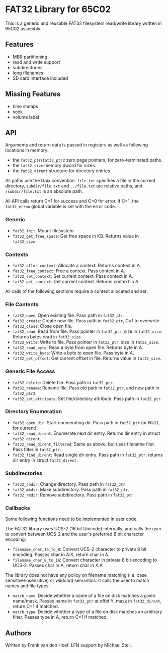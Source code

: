 # FAT32 Library for 65C02

This is a generic and reusable FAT32 filesystem read/write library written in 65C02 assembly.

## Features

* MBR partitioning
* read and write support
* subdirectories
* long filenames
* SD card interface included

## Missing Features

* time stamps
* seek
* volume label

## API

Arguments and return data is passed in registers as well as following locations in memory:
* the `fat32_ptr`/`fat32_ptr2` zero page pointers, for zero-terminated paths.
* the `fat32_size` memory dword for sizes.
* the `fat32_dirent` structure for directory entries.

All paths use the Unix convention. `file.txt` specifies a file in the current directory, `subdir/file.txt` and `../file.txt` are relative paths, and `/subdir/file.txt` is an absolute path.

All API calls return C=1 for success and C=0 for error. If C=1, the `fat32_errno` global variable is set with the error code.

### Generic

* `fat32_init`: Mount filesystem
* `fat32_get_free_space`: Get free space in KB. Returns value in `fat32_size`.

### Contexts

* `fat32_alloc_context`: Allocate a context. Returns context in A.
* `fat32_free_context`: Free a context. Pass context in A.
* `fat32_set_context`: Set current context. Pass context in A.
* `fat32_get_context`: Get current context. Returns context in A.

All calls of the following sections require a context allocated and set. 

### File Contents

* `fat32_open`: Open existing file. Pass path in `fat32_ptr`.
* `fat32_create`: Create new file. Pass path in `fat32_ptr`, C=1 to overwrite.
* `fat32_close`: Close open file.
* `fat32_read`: Read from file. Pass pointer in `fat32_ptr`, size in `fat32_size`. Returns bytes read in `fat32_size`.
* `fat32_write`: Write to file. Pass pointer in `fat32_ptr`, size in `fat32_size`.
* `fat32_read_byte`: Read a byte from open file. Returns byte in A.
* `fat32_write_byte`: Write a byte to open file. Pass byte in A.
* `fat32_get_offset`: Get current offset in file. Returns value in `fat32_size`.

### Generic File Access

* `fat32_delete`: Delete file. Pass path in `fat32_ptr`.
* `fat32_rename`: Rename file. Pass old path in `fat32_ptr`, and new path in `fat32_ptr2`.
* `fat32_set_attribute`: Set file/directory attribute. Pass path in `fat32_ptr`.

### Directory Enumeration

* `fat32_open_dir`: Start enumerating dir. Pass path in `fat32_ptr` (or NULL for current).
* `fat32_read_dirent`: Enumerate next dir entry. Returns dir entry in struct `fat32_dirent`.
* `fat32_read_dirent_filtered`: Same as above, but uses filename filer. Pass filter in `fat32_ptr`.
* `fat32_find_dirent`: Read single dir entry. Pass path in `fat32_ptr`, returns dir entry in struct `fat32_dirent`.

### Subdirectories

* `fat32_chdir`: Change directory. Pass path in `fat32_ptr`.
* `fat32_mkdir`: Make subdirectory. Pass path in `fat32_ptr`.
* `fat32_rmdir`: Remove subdirectory. Pass path in `fat32_ptr`.

### Callbacks

Some following functions need to be implemented in user code.

The FAT32 library uses UCS-2 (16 bit Unicode) internally, and calls the user to convert between UCS-2 and the user's preferred 8 bit character encoding:

* `filename_char_16_to_8`: Convert UCS-2 character to private 8 bit encoding. Passes char in A:X, return char in A.
* `filename_char_8_to_16`: Convert character in private 8 bit encoding to UCS-2. Passes char in A, return char in X:A

The library does not have any policy on filename matching (i.e. case sensitive/insensitive) or wildcard semantics. It calls the user to match names and file types:

* `match_name`: Decide whether a name of a file on disk matches a given name/mask. Passes name in `fat32_ptr` at offet Y, mask in `fat32_dirent`, return C=1 if matched.
* `match_type`: Decide whether a type of a file on disk matches an arbitrary filter. Passes type in A, return C=1 if matched.

## Authors

Written by Frank van den Hoef. LFN support by Michael Steil.
